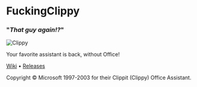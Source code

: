 # FuckingClippy
### "*That guy again!?*"
![Clippy](https://dd86k.github.io/imgs/fc2.png)

Your favorite assistant is back, without Office!

[Wiki][wiki] • [Releases][releases]

Copyright © Microsoft 1997-2003 for their Clippit (Clippy) Office Assistant.

[wiki]: https://github.com/dd86k/FuckingClippy/wiki
[releases]: https://github.com/dd86k/FuckingClippy/releases
[license]: LICENSE